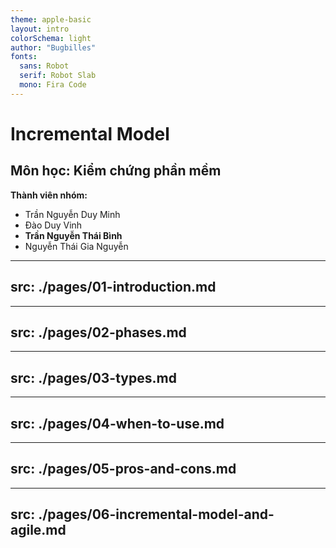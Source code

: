 ```yaml
---
theme: apple-basic
layout: intro
colorSchema: light
author: "Bugbilles"
fonts:
  sans: Robot
  serif: Robot Slab
  mono: Fira Code
---
```


# Incremental Model

## Môn học: Kiểm chứng phần mềm

**Thành viên nhóm:**

- Trần Nguyễn Duy Minh
- Đào Duy Vinh
- **Trần Nguyễn Thái Bình**
- Nguyễn Thái Gia Nguyễn

---

## src: ./pages/01-introduction.md

---

## src: ./pages/02-phases.md

---

## src: ./pages/03-types.md

---

## src: ./pages/04-when-to-use.md

---

## src: ./pages/05-pros-and-cons.md

---

## src: ./pages/06-incremental-model-and-agile.md
